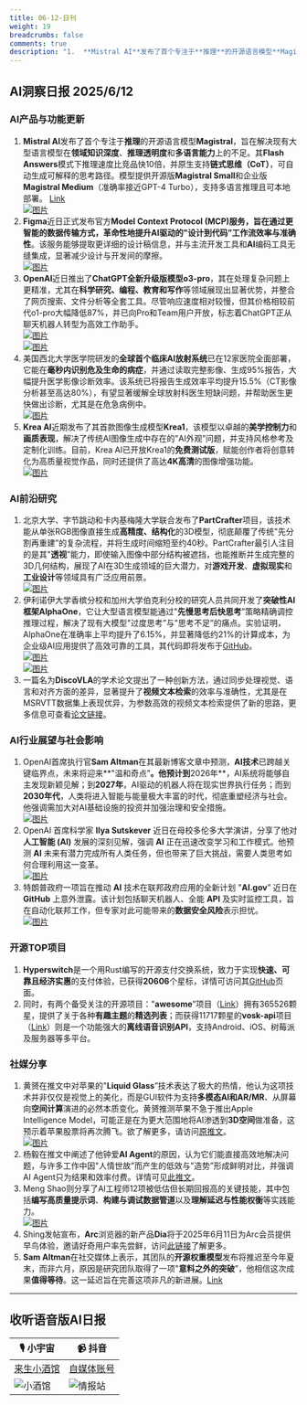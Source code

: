```yaml
---
title: 06-12-日刊
weight: 19
breadcrumbs: false
comments: true
description: "1.  **Mistral AI**发布了首个专注于**推理**的开源语言模型**Magistral**，旨在解决现有大型语言模型在**领域知识深度**、**推理透明度**和**多语言能力**上的不足。其**Flash Answers**模式下推理速度比竞品快10倍，并原生支持**链式思维（CoT）"
---
```


## AI洞察日报 2025/6/12

### **AI产品与功能更新**

1.  **Mistral AI**发布了首个专注于**推理**的开源语言模型**Magistral**，旨在解决现有大型语言模型在**领域知识深度**、**推理透明度**和**多语言能力**上的不足。其**Flash Answers**模式下推理速度比竞品快10倍，并原生支持**链式思维（CoT）**，可自动生成可解释的思考路径。模型提供开源版**Magistral Small**和企业版**Magistral Medium**（准确率接近GPT-4 Turbo），支持多语言推理且可本地部署。 [Link](https://mistral.ai/news/magistral)
     <br/> [![图片](https://cdn.jsdelivr.net/gh/justlovemaki/imagehub@main/assets/2025/07/news_01jzjacwjre0c8r3jffjdezd95.png)](https://cdn.jsdelivr.net/gh/justlovemaki/imagehub@main/assets/2025/07/news_01jzjacwjre0c8r3jffjdezd95.png) <br/>
2.  **Figma**近日正式发布官方**Model Context Protocol (MCP)**服务，旨在通过更智能的数据传输方式，革命性地提升**AI驱动的"设计到代码”工作流效率与准确性**。该服务能够提取更详细的设计稿信息，并与主流开发工具和**AI**编码工具无缝集成，显著减少设计与开发间的摩擦。
     <br/> [![图片](https://cdn.jsdelivr.net/gh/justlovemaki/imagehub@main/assets/2025/07/news_01jzjae7f9e7zb70yh039mzew1.jpg)](https://cdn.jsdelivr.net/gh/justlovemaki/imagehub@main/assets/2025/07/news_01jzjae7f9e7zb70yh039mzew1.jpg) <br/>
3.  **OpenAI**近日推出了**ChatGPT全新升级版模型o3-pro**，其在处理复杂问题上更精准，尤其在**科学研究、编程、教育和写作**等领域展现出显著优势，并整合了网页搜索、文件分析等全套工具。尽管响应速度相对较慢，但其价格相较前代o1-pro大幅降低87%，并已向Pro和Team用户开放，标志着ChatGPT正从聊天机器人转型为高效工作助手。
     <br/> [![图片](https://cdn.jsdelivr.net/gh/justlovemaki/imagehub@main/assets/2025/07/news_01jzjadyh1fyabnqz09a72mxmc.png)](https://cdn.jsdelivr.net/gh/justlovemaki/imagehub@main/assets/2025/07/news_01jzjadyh1fyabnqz09a72mxmc.png) <br/> [![图片](https://cdn.jsdelivr.net/gh/justlovemaki/imagehub@main/assets/2025/07/news_01jzjae0dveqxb3k6138pdksee.png)](https://cdn.jsdelivr.net/gh/justlovemaki/imagehub@main/assets/2025/07/news_01jzjae0dveqxb3k6138pdksee.png) <br/>
4.  美国西北大学医学院研发的**全球首个临床AI放射系统**已在12家医院全面部署，它能在**毫秒内识别危及生命的病症**，并通过读取完整影像、生成95%报告，大幅提升医学影像诊断效率。该系统已将报告生成效率平均提升15.5%（CT影像分析甚至高达80%），有望显著缓解全球放射科医生短缺问题，并帮助医生更快做出诊断，尤其是在危急病例中。
     <br/> [![图片](https://cdn.jsdelivr.net/gh/justlovemaki/imagehub@main/assets/2025/07/news_01jzjadbjqecnbgper280rc9pw.jpg)](https://cdn.jsdelivr.net/gh/justlovemaki/imagehub@main/assets/2025/07/news_01jzjadbjqecnbgper280rc9pw.jpg) <br/>
5.  **Krea AI**近期发布了其首款图像生成模型**Krea1**，该模型以卓越的**美学控制力**和**画质表现**，解决了传统AI图像生成中存在的"AI外观”问题，并支持风格参考及定制化训练。目前，Krea AI已开放Krea1的**免费测试版**，赋能创作者将创意转化为高质量视觉作品，同时还提供了高达**4K高清**的图像增强功能。
     <br/> [![图片](https://cdn.jsdelivr.net/gh/justlovemaki/imagehub@main/assets/2025/07/news_01jzjads9pe9hv1k79vsdpje4d.png)](https://cdn.jsdelivr.net/gh/justlovemaki/imagehub@main/assets/2025/07/news_01jzjads9pe9hv1k79vsdpje4d.png) <br/>

### **AI前沿研究**

1.  北京大学、字节跳动和卡内基梅隆大学联合发布了**PartCrafter**项目，该技术能从单张RGB图像直接生成**高精度、结构化**的3D模型，彻底颠覆了传统"先分割再重建”的复杂流程，并将生成时间缩短至约40秒。PartCrafter最引人注目的是其"**透视**”能力，即使输入图像中部分结构被遮挡，也能推断并生成完整的3D几何结构，展现了AI在3D生成领域的巨大潜力，对**游戏开发**、**虚拟现实**和**工业设计**等领域具有广泛应用前景。
     <br/> [![图片](https://cdn.jsdelivr.net/gh/justlovemaki/imagehub@main/assets/2025/07/news_01jzjae9k2fsp8b9f6jm0zbe6v.png)](https://cdn.jsdelivr.net/gh/justlovemaki/imagehub@main/assets/2025/07/news_01jzjae9k2fsp8b9f6jm0zbe6v.png) <br/>
2.  伊利诺伊大学香槟分校和加州大学伯克利分校的研究人员共同开发了**突破性AI框架AlphaOne**，它让大型语言模型能通过"**先慢思考后快思考**”策略精确调控推理过程，解决了现有大模型"过度思考”与"思考不足”的痛点。实验证明，AlphaOne在准确率上平均提升了6.15%，并显著降低约21%的计算成本，为企业级AI应用提供了高效可靠的工具，其代码即将发布于[GitHub](https://github.com/ASTRAL-Group/AlphaOne)。
     <br/> [![图片](https://cdn.jsdelivr.net/gh/justlovemaki/imagehub@main/assets/2025/07/news_01jzjae1x3f0xb3k2pf5dma97f.png)](https://cdn.jsdelivr.net/gh/justlovemaki/imagehub@main/assets/2025/07/news_01jzjae1x3f0xb3k2pf5dma97f.png) <br/> [![图片](https://cdn.jsdelivr.net/gh/justlovemaki/imagehub@main/assets/2025/07/news_01jzjae5vffrbaz5f6y52pxnmv.png)](https://cdn.jsdelivr.net/gh/justlovemaki/imagehub@main/assets/2025/07/news_01jzjae5vffrbaz5f6y52pxnmv.png) <br/>
3.  一篇名为**DiscoVLA**的学术论文提出了一种创新方法，通过同步处理视觉、语言和对齐方面的差异，显著提升了**视频文本检索**的效率与准确性，尤其是在MSRVTT数据集上表现优异，为参数高效的视频文本检索提供了新的思路，更多信息可查看[论文链接](https://arxiv.org/abs/2506.08887)。

### **AI行业展望与社会影响**

1.  OpenAI首席执行官**Sam Altman**在其最新博客文章中预测，**AI技术**已跨越关键临界点，未来将迎来**"温和奇点”**。他预计到**2026年**，AI系统将能够自主发现新颖见解；到**2027年**，AI驱动的机器人将在现实世界执行任务；而到**2030年代**，人类将进入智能与能量极大丰富的时代，彻底重塑经济与社会。他强调需加大对AI基础设施的投资并加强治理和安全措施。
     <br/> [![图片](https://cdn.jsdelivr.net/gh/justlovemaki/imagehub@main/assets/2025/07/news_01jzjade2revcb5hw140gf93ad.jpg)](https://cdn.jsdelivr.net/gh/justlovemaki/imagehub@main/assets/2025/07/news_01jzjade2revcb5hw140gf93ad.jpg) <br/>
2.  OpenAI 首席科学家 **Ilya Sutskever** 近日在母校多伦多大学演讲，分享了他对**人工智能 (AI)** 发展的深刻见解，强调 **AI** 正在迅速改变学习和工作模式。他预测 **AI** 未来有潜力完成所有人类任务，但也带来了巨大挑战，需要人类思考如何合理利用这一变革。
     <br/> [![图片](https://cdn.jsdelivr.net/gh/justlovemaki/imagehub@main/assets/2025/07/news_01jzjad810f0cb0zvnm415dt1t.jpg)](https://cdn.jsdelivr.net/gh/justlovemaki/imagehub@main/assets/2025/07/news_01jzjad810f0cb0zvnm415dt1t.jpg) <br/>
3.  特朗普政府一项旨在推动 **AI** 技术在联邦政府应用的全新计划 "**AI.gov**” 近日在 **GitHub** 上意外泄露。该计划包括聊天机器人、全能 **API** 及实时监控工具，旨在自动化联邦工作，但专家对此可能带来的**数据安全风险**表示担忧。
     <br/> [![图片](https://cdn.jsdelivr.net/gh/justlovemaki/imagehub@main/assets/2025/07/news_01jzjad6brf1p8b8tygss2qg02.jpg)](https://cdn.jsdelivr.net/gh/justlovemaki/imagehub@main/assets/2025/07/news_01jzjad6brf1p8b8tygss2qg02.jpg) <br/>

### **开源TOP项目**

1.  **Hyperswitch**是一个用Rust编写的开源支付交换系统，致力于实现**快速、可靠且经济实惠**的支付体验，已获得**20606**个星标，详情可访问其[GitHub](https://github.com/juspay/hyperswitch)页面。
2.  同时，有两个备受关注的开源项目："**awesome**”项目（[Link](https://github.com/sindresorhus/awesome)）拥有365526颗星，提供了关于各种**有趣主题**的**精选列表**；而获得11717颗星的**vosk-api**项目（[Link](https://github.com/alphacep/vosk-api)）则是一个功能强大的**离线语音识别API**，支持Android、iOS、树莓派及服务器等多平台。

### **社媒分享**

1.  黄赟在推文中对苹果的"**Liquid Glass**”技术表达了极大的热情，他认为这项技术并非仅仅是视觉上的美化，而是GUI软件为支持**多模态AI和AR/MR**、从屏幕向**空间计算**演进的必然本质变化。黄赟推测苹果不急于推出Apple Intelligence Model，可能正是在为更大范围地将AI渗透到**3D空间**做准备，这预示着苹果股票将再次腾飞。欲了解更多，请访问[原推文](https://x.com/huangyun_122/status/1932810735194943909)。
     <br/> [![图片](https://cdn.jsdelivr.net/gh/justlovemaki/imagehub@main/assets/2025/07/news_01jzjacyvfetabb02qwpsbj48k.jpg)](https://cdn.jsdelivr.net/gh/justlovemaki/imagehub@main/assets/2025/07/news_01jzjacyvfetabb02qwpsbj48k.jpg) <br/>
2.  杨毅在推文中阐述了他钟爱**AI Agent**的原因，认为它们能直接高效地解决问题，与许多工作中因"人情世故”而产生的低效与"造势”形成鲜明对比，并强调AI Agent只为结果和效率付费。详情可见[此推文](https://x.com/Yangyixxxx/status/1932777869639626876)。
3.  Meng Shao则分享了AI工程师12项被低估但长期回报高的关键技能，其中包括**编写高质量提示词**、**构建与调试数据管道**以及**理解延迟与性能权衡**等实践能力。
     <br/> [![图片](https://cdn.jsdelivr.net/gh/justlovemaki/imagehub@main/assets/2025/07/news_01jzjad4tee8j8my9p06s1kme0.jpg)](https://cdn.jsdelivr.net/gh/justlovemaki/imagehub@main/assets/2025/07/news_01jzjad4tee8j8my9p06s1kme0.jpg) <br/>
4.  Shing发帖宣布，**Arc**浏览器的新产品**Dia**将于2025年6月11日为Arc会员提供早鸟体验，邀请好奇用户率先尝鲜，访问[此链接](https://x.com/shing19_eth/status/1932686185434063352)了解更多。
5.  **Sam Altman**在社交媒体上表示，其团队的**开源权重模型**发布将推迟至今年夏末，而非六月，原因是研究团队取得了一项"**意料之外的突破**”，他相信这次成果**值得等待**。这一延迟旨在完善这项非凡的新进展。[Link](https://x.com/dotey/status/1932584576276210004)

---

## **收听语音版AI日报**

| 🎙️ **小宇宙** | 📹 **抖音** |
| --- | --- |
| [来生小酒馆](https://www.xiaoyuzhoufm.com/podcast/683c62b7c1ca9cf575a5030e)  |   [自媒体账号](https://www.douyin.com/user/MS4wLjABAAAAwpwqPQlu38sO38VyWgw9ZjDEnN4bMR5j8x111UxpseHR9DpB6-CveI5KRXOWuFwG)| 
| ![小酒馆](https://cdn.jsdelivr.net/gh/justlovemaki/imagehub@main/logo/f959f7984e9163fc50d3941d79a7f262.md.png) | ![情报站](https://cdn.jsdelivr.net/gh/justlovemaki/imagehub@main/logo/7fc30805eeb831e1e2baa3a240683ca3.md.png) |